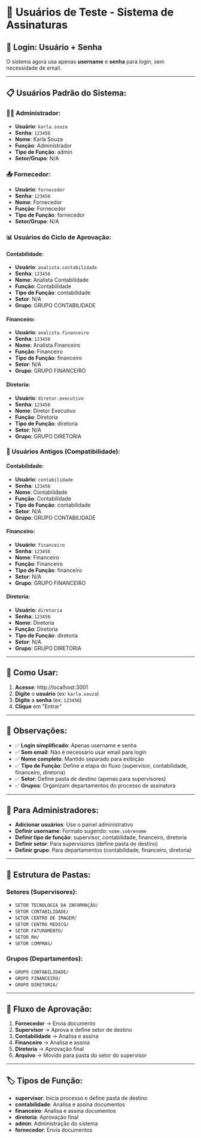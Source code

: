 # 👥 Usuários de Teste - Sistema de Assinaturas

## 🔐 **Login: Usuário + Senha**

O sistema agora usa apenas **username** e **senha** para login, sem necessidade de email.

---

## 📋 **Usuários Padrão do Sistema:**

### **👨‍💼 Administrador:**
- **Usuário**: `karla.souza`
- **Senha**: `123456`
- **Nome**: Karla Souza
- **Função**: Administrador
- **Tipo de Função**: admin
- **Setor/Grupo**: N/A

### **📤 Fornecedor:**
- **Usuário**: `fornecedor`
- **Senha**: `123456`
- **Nome**: Fornecedor
- **Função**: Fornecedor
- **Tipo de Função**: fornecedor
- **Setor/Grupo**: N/A

### **📊 Usuários do Ciclo de Aprovação:**

#### **Contabilidade:**
- **Usuário**: `analista.contabilidade`
- **Senha**: `123456`
- **Nome**: Analista Contabilidade
- **Função**: Contabilidade
- **Tipo de Função**: contabilidade
- **Setor**: N/A
- **Grupo**: GRUPO CONTABILIDADE

#### **Financeiro:**
- **Usuário**: `analista.financeiro`
- **Senha**: `123456`
- **Nome**: Analista Financeiro
- **Função**: Financeiro
- **Tipo de Função**: financeiro
- **Setor**: N/A
- **Grupo**: GRUPO FINANCEIRO

#### **Diretoria:**
- **Usuário**: `diretor.executivo`
- **Senha**: `123456`
- **Nome**: Diretor Executivo
- **Função**: Diretoria
- **Tipo de Função**: diretoria
- **Setor**: N/A
- **Grupo**: GRUPO DIRETORIA

### **🔄 Usuários Antigos (Compatibilidade):**

#### **Contabilidade:**
- **Usuário**: `contabilidade`
- **Senha**: `123456`
- **Nome**: Contabilidade
- **Função**: Contabilidade
- **Tipo de Função**: contabilidade
- **Setor**: N/A
- **Grupo**: GRUPO CONTABILIDADE

#### **Financeiro:**
- **Usuário**: `financeiro`
- **Senha**: `123456`
- **Nome**: Financeiro
- **Função**: Financeiro
- **Tipo de Função**: financeiro
- **Setor**: N/A
- **Grupo**: GRUPO FINANCEIRO

#### **Diretoria:**
- **Usuário**: `diretoria`
- **Senha**: `123456`
- **Nome**: Diretoria
- **Função**: Diretoria
- **Tipo de Função**: diretoria
- **Setor**: N/A
- **Grupo**: GRUPO DIRETORIA

---

## 🎯 **Como Usar:**

1. **Acesse**: http://localhost:3001
2. **Digite** o **usuário** (ex: `karla.souza`)
3. **Digite** a **senha** (ex: `123456`)
4. **Clique** em "Entrar"

---

## 📝 **Observações:**

- ✅ **Login simplificado**: Apenas username e senha
- ✅ **Sem email**: Não é necessário usar email para login
- ✅ **Nome completo**: Mantido separado para exibição
- ✅ **Tipo de Função**: Define a etapa do fluxo (supervisor, contabilidade, financeiro, diretoria)
- ✅ **Setor**: Define pasta de destino (apenas para supervisores)
- ✅ **Grupos**: Organizam departamentos do processo de assinatura

---

## 🔧 **Para Administradores:**

- **Adicionar usuários**: Use o painel administrativo
- **Definir username**: Formato sugerido: `nome.sobrenome`
- **Definir tipo de função**: supervisor, contabilidade, financeiro, diretoria
- **Definir setor**: Para supervisores (define pasta de destino)
- **Definir grupo**: Para departamentos (contabilidade, financeiro, diretoria)

---

## 📁 **Estrutura de Pastas:**

### **Setores (Supervisores):**
- `SETOR TECNOLOGIA DA INFORMAÇÃO/`
- `SETOR CONTABILIDADE/`
- `SETOR CENTRO DE IMAGEM/`
- `SETOR CENTRO MEDICO/`
- `SETOR FATURAMENTO/`
- `SETOR RH/`
- `SETOR COMPRAS/`

### **Grupos (Departamentos):**
- `GRUPO CONTABILIDADE/`
- `GRUPO FINANCEIRO/`
- `GRUPO DIRETORIA/`

---

## 🔄 **Fluxo de Aprovação:**

1. **Fornecedor** → Envia documento
2. **Supervisor** → Aprova e define setor de destino
3. **Contabilidade** → Analisa e assina
4. **Financeiro** → Analisa e assina
5. **Diretoria** → Aprovação final
6. **Arquivo** → Movido para pasta do setor do supervisor

---

## 🏷️ **Tipos de Função:**

- **supervisor**: Inicia processo e define pasta de destino
- **contabilidade**: Analisa e assina documentos
- **financeiro**: Analisa e assina documentos
- **diretoria**: Aprovação final
- **admin**: Administração do sistema
- **fornecedor**: Envia documentos
